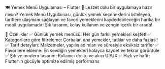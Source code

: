 🍽️ Yemek Menü Uygulaması – Flutter 🚀
Lezzet dolu bir uygulamaya hazır mısın? Yemek Menü Uygulaması, günlük yemek seçeneklerini listeleyen, tariflere ulaşmanı sağlayan ve favori yemeklerini kaydedebileceğin harika bir mobil uygulamadır! Şık tasarım, kolay kullanım ve zengin içerik bir arada!

🎯 Özellikler
✅ Günlük yemek menüsü: Her gün farklı yemekleri keşfet!
✅ Kategorilere göre filtreleme: Çorbalar, ana yemekler, tatlılar ve daha fazlası!
✅ Tarif detayları: Malzemeler, yapılış adımları ve süresiyle eksiksiz tarifler
✅ Favorilere ekleme: En sevdiğin yemekleri kolayca kaydet ve tekrar görüntüle
✅ Şık ve modern tasarım: Kullanıcı dostu ve akıcı UI/UX
✅ Hızlı ve hafif: Flutter’ın gücüyle optimize edilmiş performans
